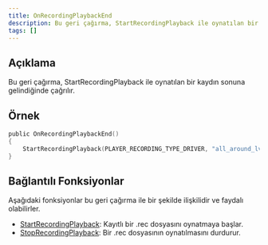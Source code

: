 ```yaml
---
title: OnRecordingPlaybackEnd
description: Bu geri çağırma, StartRecordingPlayback ile oynatılan bir kaydın sonuna gelindiğinde çağrılır.
tags: []
---
```


## Açıklama

Bu geri çağırma, StartRecordingPlayback ile oynatılan bir kaydın sonuna gelindiğinde çağrılır.

## Örnek

```c
public OnRecordingPlaybackEnd()
{
    StartRecordingPlayback(PLAYER_RECORDING_TYPE_DRIVER, "all_around_lv_bus"); // Bu, kaydın bitiminde tekrar oynatılmasını sağlar.
}
```

## Bağlantılı Fonksiyonlar

Aşağıdaki fonksiyonlar bu geri çağırma ile bir şekilde ilişkilidir ve faydalı olabilirler.

- [StartRecordingPlayback](../functions/StartRecordingPlayback): Kayıtlı bir .rec dosyasını oynatmaya başlar.
- [StopRecordingPlayback](../functions/StopRecordingPlayback): Bir .rec dosyasının oynatılmasını durdurur.
